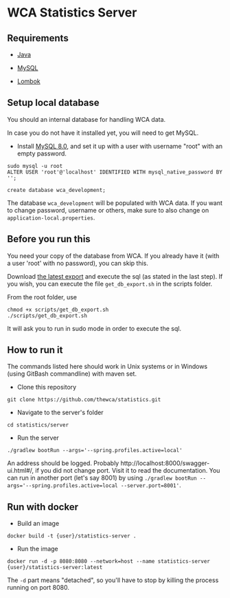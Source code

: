 # WCA Statistics Server

## Requirements

- [Java](https://www.java.com/pt-BR/)

- [MySQL](https://dev.mysql.com/doc/refman/8.0/en/linux-installation.html)

- [Lombok](https://projectlombok.org/)

## Setup local database

You should an internal database for handling WCA data.

In case you do not have it installed yet, you will need to get MySQL.

- Install [MySQL 8.0](https://dev.mysql.com/doc/refman/8.0/en/linux-installation.html), and set it up with a user with username "root" with an empty password.

```
sudo mysql -u root
ALTER USER 'root'@'localhost' IDENTIFIED WITH mysql_native_password BY '';

create database wca_development;
```

The database `wca_development` will be populated with WCA data. If you want to change password, username or others, make sure to also change on `application-local.properties`.

## Before you run this

You need your copy of the database from WCA. If you already have it (with a user 'root' with no password), you can skip this.

Download [the latest export](https://www.worldcubeassociation.org/wst/wca-developer-database-dump.zip) and execute the sql (as stated in the last step). If you wish, you can execute the file `get_db_export.sh` in the scripts folder.

From the root folder, use

```
chmod +x scripts/get_db_export.sh
./scripts/get_db_export.sh
```

It will ask you to run in sudo mode in order to execute the sql.

## How to run it

The commands listed here should work in Unix systems or in Windows (using GitBash commandline) with maven set.

- Clone this repository

`git clone https://github.com/thewca/statistics.git`

- Navigate to the server's folder

`cd statistics/server`

- Run the server

`./gradlew bootRun --args='--spring.profiles.active=local'`

An address should be logged. Probably http://localhost:8000/swagger-ui.html#/, if you did not change port. Visit it to read the documentation. You can run in another port (let's say 8001) by using `./gradlew bootRun --args='--spring.profiles.active=local --server.port=8001'`.

## Run with docker

- Build an image

`docker build -t {user}/statistics-server .`

- Run the image

`docker run -d -p 8080:8080 --network=host --name statistics-server {user}/statistics-server:latest`

The `-d` part means "detached", so you'll have to stop by killing the process running on port 8080.
